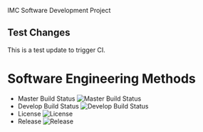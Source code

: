 IMC Software Development Project

## Test Changes
This is a test update to trigger CI.

# Software Engineering Methods

- Master Build Status ![Master Build Status](https://img.shields.io/github/actions/workflow/status/40794500/DevOpsClassLab1/main.yml?branch=master&style=flat-square)
- Develop Build Status ![Develop Build Status](https://img.shields.io/github/actions/workflow/status/40794500/DevOpsClassLab1/main.yml?branch=develop&style=flat-square)
- License ![License](https://img.shields.io/github/license/40794500/DevOpsClassLab1?style=flat-square)
- Release ![Release](https://img.shields.io/github/v/release/40794500/DevOpsClassLab1?style=flat-square)

